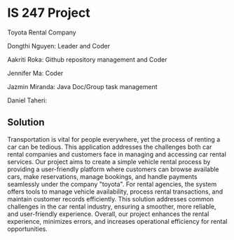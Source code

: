 # IS 247 Project

Toyota Rental Company

Dongthi Nguyen: Leader and Coder

Aakriti Roka: Github repository management and Coder

Jennifer Ma: Coder

Jazmin Miranda: Java Doc/Group task management

Daniel Taheri: 

## Solution
Transportation is vital for people everywhere, yet the process of renting a car can be tedious. This application addresses the challenges both car rental companies and customers face in managing and accessing car rental services. Our project aims to create a simple vehicle rental process by providing a user-friendly platform where customers can browse available cars, make reservations, manage bookings, and handle payments seamlessly under the company "toyota". For rental agencies, the system offers tools to manage vehicle availability, process rental transactions, and maintain customer records efficiently. This solution addresses common challenges in the car rental industry, ensuring a smoother, more reliable, and user-friendly experience. Overall, our project enhances the rental experience, minimizes errors, and increases operational efficiency for rental opportunities.
